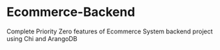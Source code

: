# Ecommerce-Backend
Complete Priority Zero features of Ecommerce System backend project using Chi and ArangoDB 
